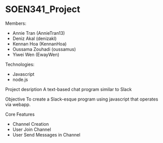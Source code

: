 # SOEN341_Project

Members:
* Annie Tran (AnnieTran13)
* Deniz Akal (denizakl)
* Kennan Hoa (KennanHoa)
* Oussama Zouhadi (oussamus)
* Yiwei Wen (EwayWen)

Technologies:
* Javascript
* node.js

Project desription
A text-based chat program similar to Slack

Objective
To create a Slack-esque program using javascript that operates via webapp.

Core Features
* Channel Creation
* User Join Channel
* User Send Messages in Channel
